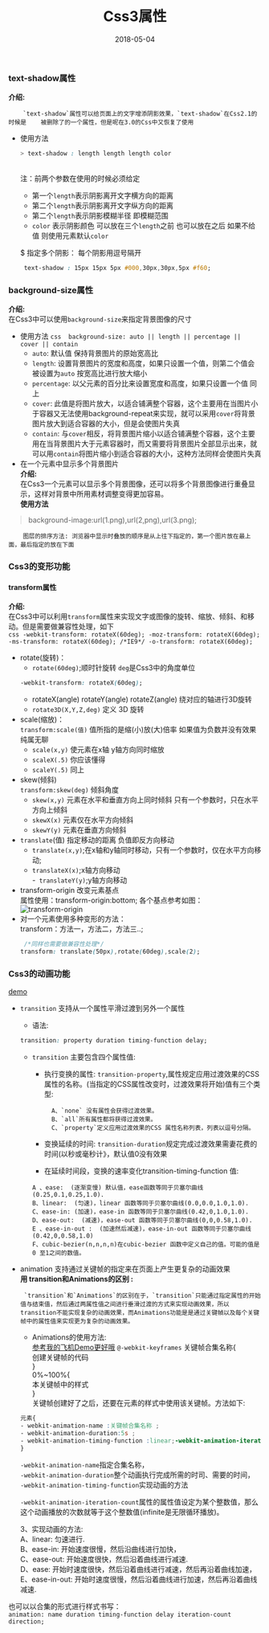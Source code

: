 ﻿---
title: Css3属性 
date: 2018-05-04
tags: 'Css3'
categories: 前端
---


### text-shadow属性  
**介绍:**

        `text-shadow`属性可以给页面上的文字增添阴影效果，`text-shadow`在Css2.1的时候是    被删除了的一个属性，但是呢在3.0的Css中又恢复了使用 
    
 - 使用方法   
 
    ```css
    > text-shadow : length length length color 
    ```
    <br/>注：前两个参数在使用的时候必须给定
    - 第一个`length`表示阴影离开文字横方向的距离  
    - 第二个`length`表示阴影离开文字纵方向的距离
    - 第二个`length`表示阴影模糊半径 即模糊范围
    - `color` 表示阴影颜色 可以放在三个`length`之前 也可以放在之后 如果不给值 则使用元素默认`color`  

    $ 指定多个阴影： 每个阴影用逗号隔开 
    ```css
     text-shadow : 15px 15px 5px #000,30px,30px,5px #f60; 
    ```
### background-size属性
**介绍:**  
        在Css3中可以使用`background-size`来指定背景图像的尺寸  
 - 使用方法 
        ```css 
        background-size: auto || length || percentage || cover || contain
        ```
    - `auto`: 默认值 保持背景图片的原始宽高比  
    - `length`: 设置背景图片的宽度和高度，如果只设置一个值，则第二个值会被设置为`auto` 按宽高比进行放大缩小  
    - `percentage`: 以父元素的百分比来设置宽度和高度，如果只设置一个值 同上  
    - `cover`: 此值是将图片放大，以适合铺满整个容器，这个主要用在当图片小于容器又无法使用background-repeat来实现，就可以采用`cover`将背景图片放大到适合容器的大小，但是会使图片失真  
    - `contain`: 与`cover`相反，将背景图片缩小以适合铺满整个容器，这个主要用在当背景图片大于元素容器时，而又需要将背景图片全部显示出来，就可以用`contain`将图片缩小到适合容器的大小，这种方法同样会使图片失真  
 - 在一个元素中显示多个背景图片  
   **介绍:**  
   在Css3一个元素可以显示多个背景图像，还可以将多个背景图像进行重叠显示，这样对背景中所用素材调整变得更加容易。  
   **使用方法**   
> background-image:url(1.png),url(2,png),url(3.png);
        
        图层的排序方法: 浏览器中显示时叠放的顺序是从上往下指定的，第一个图片放在最上面，最后指定的放在下面
### Css3的变形功能
 #### transform属性  
 **介绍:**  
    在Css3中可以利用`transform`属性来实现文字或图像的旋转、缩放、倾斜、和移动。但是需要做兼容性处理，如下  
    ```css
    -webkit-transform: rotateX(60deg);
    -moz-transform: rotateX(60deg);
    -ms-transform: rotateX(60deg); /*IE9*/
    -o-transform: rotateX(60deg);  
    ```
 - rotate(旋转)：
    - `rotate(60deg)`;顺时针旋转 `deg`是Css3中的角度单位
    ```css
    -webkit-transform: rotateX(60deg);
    ```
    - rotateX(angle) rotateY(angle) rotateZ(angle)
        绕对应的轴进行3D旋转
    - `rotate3D(X,Y,Z,deg)`	定义 3D 旋转
 - scale(缩放)：  
 `transform:scale(值)` 值所指的是缩(小)放(大)倍率 如果值为负数并没有效果 纯属无聊
    - `scale(x,y)` 使元素在x轴 y轴方向同时缩放
    - `scaleX(.5)` 你应该懂得
    - `scaleY(.5)` 同上
 - skew(倾斜)  
  `transform:skew(deg)` 倾斜角度
     - `skew(x,y)` 元素在水平和垂直方向上同时倾斜 只有一个参数时，只在水平方向上倾斜  
     - `skewX(x)` 元素仅在水平方向倾斜  
     - `skewY(y)` 元素在垂直方向倾斜  
 - `translate`(值) 指定移动的距离  负值即反方向移动
    - `translate(x,y)`;在x轴和y轴同时移动，只有一个参数时，仅在水平方向移动;  
    - `translateX(x)`;x轴方向移动  
    -` translateY(y)`;y轴方向移动
 - transform-origin 改变元素基点  
    属性使用：transform-origin:bottom;
    各个基点参考如图：
    ![transform-origin](https://github.com/HeiLiu/markdown_source/blob/master/images/transform-origin.jpg)
 - 对一个元素使用多种变形的方法：  
    transform：方法一，方法二，方法三..;
    ```css 
     /*同样也需要做兼容性处理*/
    transform: translate(50px),rotate(60deg),scale(2);
    ```
### Css3的动画功能  
[demo](https://github.com/HeiLiu/markdown_source/blob/master/demo/fzdh.html)
 - `transition`  支持从一个属性平滑过渡到另外一个属性  
   - 语法:
    ```css
    transition: property duration timing-function delay;
    ```
    - `transition` 主要包含四个属性值:  
        - 执行变换的属性: `transition-property`,属性规定应用过渡效果的CSS属性的名称。(当指定的CSS属性改变时，过渡效果将开始)值有三个类型:
            
                A、`none` 没有属性会获得过渡效果。  
                B、`all`所有属性都将获得过渡效果。  
                C、`property`定义应用过渡效果的CSS 属性名称列表，列表以逗号分隔。
              
        - 变换延续的时间: `transition-duration`规定完成过渡效果需妻花费的时间(以秒或毫秒计》，默认值0没有效果
        - 在延续时间段，变换的速率变化transition-timing-function
值:
        ```  
        A 、ease:  (逐渐变慢) 默认值，ease函数等同于贝塞尔曲线(0.25,0.1,0.25,1.0).  
        B、linear:  (匀速)，linear 函数等同于贝塞尔曲线(0.0,0.0,1.0,1.0).  
        C、ease-in: (加速)，ease-in 函数等同于贝塞尔曲线(0.42,0,1.0,1.0).  
        D、ease-out:  (减速)，ease-out 函数等同于贝塞尔曲线(0,0,0.58,1.0).  
        E 、ease-in-out :  (加速然后减速)，ease-in-out 函数等同于贝塞尔曲线(0.42,0,0.58,1.0)  
        F、cubic-bezier(n,n,n,n)在cubic-bezier 函数中定义自己的值。可能的值是0 至1之间的数值。
        ```



 - animation  支持通过关键帧的指定来在页面上产生更复杂的动画效果  
 **用 transition和Animations的区别 :**
   ```
    `transition`和`Animations`的区别在于，`transition`只能通过指定属性的开始值与结束值，然后通过两属性值之间进行垂滑过渡的方式来实现动画效果，所以transition不能实现复杂的动画效果，而Animations功能是是通过关键幀以及每个关键帧中的属性值来实现更为复杂的动画效果。
    ```
   - Animations的使用方法:  
    [参考我的飞机Demo更好哦](https://github.com/HeiLiu/markdown_source/tree/master/demo/fir.im) 
   `@-webkit-keyframes` 关键帧合集名称{  
        创建关键帧的代码  
       }  
       0%~100%{  
    本关键帧中的样式   
    }   
    关键帧创建好了之后，还要在元素的样式中使用该关键帧。方法如下: 
    ```css 
    元素{
    - webkit-animation-name :关键帧合集名称 ;
    - webkit-animation-duration:5s ;
    - webkit-animation-timing-function :linear;-webkit-animation-iteration-count:infnite  
    }
    ```  
    `-webkit-animation-name`指定合集名称，  
    `-webkit-animation-duration`整个动画执行完成所需的时司、需要的时间，  
    `-webkit-animation-timing-function`实现动画的方法
    
    `-webkit-animation-iteration-count`属性的属性值设定为某个整数值，那么这个动画播放的次数就等于这个整数值(infinite是无限循环播放)。
    
    3、实现动画的方法:    
      A、linear: 匀速进行.  
      B、ease-in: 开始速度很慢，然后沿曲线进行加快，  
      C、ease-out: 开始速度很快，然后沿着曲线进行减速.  
      D、ease: 开始时速度很快，然后沿着曲线进行减速，然后再沿着曲线加速，  
      E、ease-in-out: 开始时速度很慢，然后沿着曲线进行加速，然后再沿着曲线减速.

也可以以合集的形式进行样式书写：  
```animation: name duration timing-function delay iteration-count direction;```







